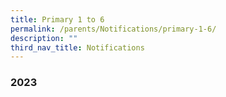 ```yaml
---
title: Primary 1 to 6
permalink: /parents/Notifications/primary-1-6/
description: ""
third_nav_title: Notifications
---
```

### **2023**